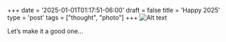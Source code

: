 +++
date = '2025-01-01T01:17:51-06:00'
draft = false
title = 'Happy 2025'
type = 'post'
tags = ["thought", "photo"]
+++
<img src="https://julianwest.me/Blog/posts/images/to-2025.jpg" alt="Alt text">

Let’s make it a good one...
